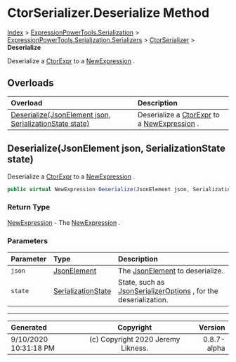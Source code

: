 ﻿# CtorSerializer.Deserialize Method

[Index](../index.md) > [ExpressionPowerTools.Serialization](ExpressionPowerTools.Serialization.a.md) > [ExpressionPowerTools.Serialization.Serializers](ExpressionPowerTools.Serialization.Serializers.n.md) > [CtorSerializer](ExpressionPowerTools.Serialization.Serializers.CtorSerializer.cs.md) > **Deserialize**

Deserialize a [CtorExpr](ExpressionPowerTools.Serialization.Serializers.CtorExpr.cs.md) to a [NewExpression](https://docs.microsoft.com/dotnet/api/system.linq.expressions.newexpression) .

## Overloads

| Overload | Description |
| :-- | :-- |
| [Deserialize(JsonElement json, SerializationState state)](#deserializejsonelement-json-serializationstate-state) | Deserialize a [CtorExpr](ExpressionPowerTools.Serialization.Serializers.CtorExpr.cs.md) to a [NewExpression](https://docs.microsoft.com/dotnet/api/system.linq.expressions.newexpression) . |
## Deserialize(JsonElement json, SerializationState state)

Deserialize a [CtorExpr](ExpressionPowerTools.Serialization.Serializers.CtorExpr.cs.md) to a [NewExpression](https://docs.microsoft.com/dotnet/api/system.linq.expressions.newexpression) .

```csharp
public virtual NewExpression Deserialize(JsonElement json, SerializationState state)
```

### Return Type

 [NewExpression](https://docs.microsoft.com/dotnet/api/system.linq.expressions.newexpression)  - The [NewExpression](https://docs.microsoft.com/dotnet/api/system.linq.expressions.newexpression) .

### Parameters

| Parameter | Type | Description |
| :-- | :-- | :-- |
| `json` | [JsonElement](https://docs.microsoft.com/dotnet/api/system.text.json.jsonelement) | The [JsonElement](https://docs.microsoft.com/dotnet/api/system.text.json.jsonelement) to deserialize. |
| `state` | [SerializationState](ExpressionPowerTools.Serialization.Serializers.SerializationState.cs.md) | State, such as [JsonSerializerOptions](https://docs.microsoft.com/dotnet/api/system.text.json.jsonserializeroptions) , for the deserialization. |



---

| Generated | Copyright | Version |
| :-- | :-: | --: |
| 9/10/2020 10:31:18 PM | (c) Copyright 2020 Jeremy Likness. | 0.8.7-alpha |

